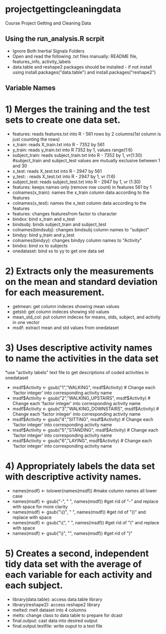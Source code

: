 projectgettingcleaningdata
==========================

Course Project Getting and Cleaning Data 

## Using the run_analysis.R scrpit
* Ignore Both Inertial Signals Folders
* Open and read the following .txt files manually:  README file, features_info, activity_labels
* data.table and reshape2 packages should be installed - if not install using install.packages("data.table") and install.packages("reshape2")

## Variable Names

# 1) Merges the training and the test sets to create one data set.

* features: reads features.txt into R - 561 rows by 2 columns(1st column is just counting the rows)
* x_train: reads X_train.txt into R - 7352 by 561
* y_train: reads y_train.txt into R 7352 by 1, values range(1:6)
* subject_train: reads subject_train.txt into R - 7352 by 1, vr(1:30) #subject_train and subject_test values are mutually exclusive between 1 and 30
* x_test: reads X_test.txt into R - 2947 by 561 
* y_test: : reads X_test.txt into R - 2947 by 1, vr (1:6)
* subject_test: reads subject_test.txt into R - 2947 by 1, vr (1:30)
* features: keeps names only (remove row count) in features 561 by 1
* colnames(x_train): names the x_train column data according to the features
* colnames(x_test): names the x_test column data according to the features
* features: changes featuresfrom factor to character
* bindxx: bind x_train and x_test
* bindsubj: binds subject_train and subject_test
* colnames(bindsubj): changes bindsubj column names to "subject"
* bindyy: bind y_train and y_test
* colnames(bindyy): changes bindyy column names to "Activity"
* bindxs: bind xx to subjects
* onedataset: bind xs to yy to get one data set

# 2) Extracts only the measurements on the mean and standard deviation for each measurement. 

* getmean: get column indeces showing mean values 
* getstd: get column indeces showing std values
* mean_std_col: put column indeces for means, stds, subject, and activity in one vector
* msdf: extract mean and std values from onedataset

# 3) Uses descriptive activity names to name the activities in the data set
*use "activity labels" text file to get descriptions of coded activities in onedataset

* msdf$Activity <- gsub("1","WALKING", msdf$Activity) # Change each 'factor integer' into corresponding activity name
* msdf$Activity <- gsub("2","WALKING_UPSTAIRS", msdf$Activity) # Change each 'factor integer' into corresponding activity name
* msdf$Activity <- gsub("3","WALKING_DOWNSTAIRS", msdf$Activity) # Change each 'factor integer' into corresponding activity name
* msdf$Activity <- gsub("4","SITTING", msdf$Activity) # Change each 'factor integer' into corresponding activity name
* msdf$Activity <- gsub("5","STANDING", msdf$Activity) # Change each 'factor integer' into corresponding activity name
* msdf$Activity <- gsub("6","LAYING", msdf$Activity)  # Change each 'factor integer' into corresponding activity name

# 4) Appropriately labels the data set with descriptive activity names.
* names(msdf) <- tolower(names(msdf)) #make column names all lower case
* names(msdf) <- gsub("-", " ", names(msdf)) #get rid of "-" and replace with space for more clarity
* names(msdf) <- gsub("\\()", " ", names(msdf)) #get rid of "()" and replace with space
* names(msdf) <- gsub("\\(", " ", names(msdf)) #get rid of "(" and replace with space
* names(msdf) <- gsub("\\)", "", names(msdf)) #get rid of ")"

# 5) Creates a second, independent tidy data set with the average of each variable for each activity and each subject.
* library(data.table): access data.table library
* library(reshape2): access reshape2 library
* melted: melt dataset into 4 columns
* melts: change class to data table to prepare for dcast
* final.output: cast data into desired output
* final.output.textfile: write ouput to a text file